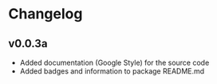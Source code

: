 # Changelog

## v0.0.3a

- Added documentation (Google Style) for the source code
- Added badges and information to package README.md 